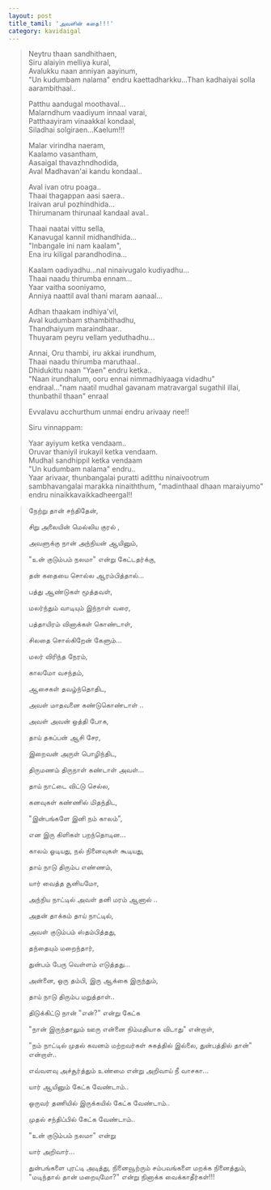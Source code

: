 ```yaml
---
layout: post
title_tamil: 'அவளின் கதை!!!'
category: kavidaigal
---
```



<div id="english-poem">

> Neytru thaan sandhithaen,
> <br>Siru alaiyin melliya kural,
> <br>Avalukku naan anniyan aayinum,
> <br>"Un kudumbam nalama" endru kaettadharkku…Than kadhaiyai solla aarambithaal..
>
> Patthu aandugal moothaval…
> <br>Malarndhum vaadiyum innaal varai,
> <br>Patthaayiram vinaakkal kondaal,
> <br>Siladhai solgiraen…Kaelum!!!
>
> Malar virindha naeram,
> <br>Kaalamo vasantham,
> <br>Aasaigal thavazhndhodida,
> <br>Aval Madhavan'ai kandu kondaal..
>
> Aval ivan otru poaga..
> <br>Thaai thagappan aasi saera..
> <br>Iraivan arul pozhindhida…
> <br>Thirumanam thirunaal kandaal aval..
>
> Thaai naatai vittu sella,
> <br>Kanavugal kannil midhandhida…
> <br>"Inbangale ini nam kaalam",
> <br>Ena iru kiligal parandhodina…
>
> Kaalam oadiyadhu…nal ninaivugalo kudiyadhu…
> <br>Thaai naadu thirumba ennam…
> <br>Yaar vaitha sooniyamo,
> <br>Anniya naattil aval thani maram aanaal…
>
> Adhan thaakam indhiya'vil,
> <br>Aval kudumbam sthambithadhu,
> <br>Thandhaiyum maraindhaar..
> <br>Thuyaram peyru vellam yeduthadhu…
>
> Annai, Oru thambi, iru akkai irundhum,
> <br>Thaai naadu thirumba maruthaal..
> <br>Dhidukittu naan "Yaen" endru ketka..
> <br>"Naan irundhalum, ooru ennai nimmadhiyaaga vidadhu" endraal…"nam naatil mudhal gavanam matravargal sugathil illai, thunbathil thaan" enraal
>
> Evvalavu acchurthum unmai endru arivaay nee!!
>
> Siru vinnappam:
>
> Yaar ayiyum ketka vendaam..
> <br>Oruvar thaniyil irukayil ketka vendaam.
> <br>Mudhal sandhippil ketka vendaam
> <br>"Un kudumbam nalama" endru..
> <br>Yaar arivaar, thunbangalai puratti aditthu ninaivootrum sambhavangalai marakka ninaiththum, "madinthaal dhaan maraiyumo" endru ninaikkavaikkadheergal!!

</div>

<div id="tamil-poem">

> நேற்று தான் சந்திதேன்,
>
> சிறு அலையின் மெல்லிய குரல் ,
>
> அவளுக்கு நான் அந்நியன் ஆயினும்,
>
> "உன் குடும்பம் நலமா" என்று கேட்டதர்க்கு,
>
> தன் கதையை சொல்ல ஆரம்பித்தால்…
>
> பத்து ஆண்டுகள் மூத்தவள்,
>
> மலர்ந்தும் வாடியும் இந்நாள் வரை,
>
> பத்தாயிரம் வினாக்கள் கொண்டாள்,
>
> சிலதை சொல்கிறேன் கேளும்…
>
> மலர் விரிந்த நேரம்,
>
> காலமோ வசந்தம்,
>
> ஆசைகள் தவழ்ந்தொதிட,
>
> அவள் மாதவனை கண்டுகொண்டாள் ..
>
> அவள் அவன் ஒத்தி போக,
>
> தாய் தகப்பன் ஆசி சேர,
>
> இறைவன் அருள் பொழிந்திட,
>
> திருமணம் திருநாள் கண்டாள் அவள்…
>
> தாய் நாட்டை விட்டு செல்ல,
>
> கனவுகள் கண்ணில் மிதந்திட,
>
> "இன்பங்களே இனி நம் காலம்",
>
> என இரு கிளிகள் பறந்தொடின…
>
> காலம் ஓடியது, நல் நினைவுகள் கூடியது,
>
> தாய் நாடு திரும்ப எண்ணம்,
>
> யார் வைத்த சூனியமோ,
>
> அந்நிய நாட்டில் அவள் தனி மரம் ஆனால் ..
>
> அதன் தாக்கம் தாய் நாட்டில்,
>
> அவள் குடும்பம் ஸ்தம்பித்தது,
>
> தந்தையும் மறைந்தார்,
>
> துன்பம் பேரு வெள்ளம் எடுத்தது…
>
> அன்னை, ஒரு தம்பி, இரு ஆக்கை இருந்தும்,
>
> தாய் நாடு திரும்ப மறுத்தாள்..
>
> திடுக்கிட்டு நான் "என்?” என்று கேட்க
>
> "நான் இருந்தாலும் ஊரு என்னை நிம்மதியாக விடாது" என்றாள்,
>
> "நம் நாட்டில் முதல் கவனம் மற்றவர்கள் சுகத்தில் இல்லை, துன்பத்தில் தான்" என்றாள்..
>
> எவ்வளவு அச்சூர்த்தும் உண்மை என்று அறிவாய் நீ வாசகா…
>
> யார் ஆயினும் கேட்க வேண்டாம்..
>
> ஒருவர் தணியில் இருக்கயில் கேட்க வேண்டாம்..
>
> முதல் சந்திப்பில் கேட்க வேண்டாம்..
>
> "உன் குடும்பம் நலமா" என்று
>
> யார் அறிவார்…
>
> துன்பங்களை புரட்டி அடித்து, நினைவூற்ரும் சம்பவங்களை மறக்க நினைத்தும், "மடிந்தால் தான் மறையுமோ?" என்று நினாக்க வைக்காதீர்கள்!!!

</div>
